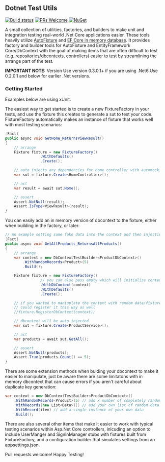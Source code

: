 ## Dotnet Test Utils

[![Build status](https://ci.appveyor.com/api/projects/status/lqs7dw1wxior9dh1?svg=true)](https://ci.appveyor.com/project/johnkuefler/dotnettestutils)
[![PRs Welcome](https://img.shields.io/badge/PRs-welcome-brightgreen.svg?style=flat-square)](http://makeapullrequest.com)
[![NuGet](https://img.shields.io/nuget/v/DotnetTestUtils.svg?label=NuGet)](https://www.nuget.org/packages/DotnetTestUtils/)

A small collection of utilities, factories, and builders to make unit and integration testing real-world .Net Core applications easier.
These tools heavily utilize [AutoFixture](https://github.com/AutoFixture/AutoFixture) and [EF Core in memory database](https://docs.microsoft.com/en-us/ef/core/providers/in-memory/). 
It provides factory and builder tools for AutoFixture and EntityFramework Core/DbContext
with the goal of making items that are often difficult to test (e.g. repositories/dbcontexts, controllers) easier to test by streamlining the arrange part of the test.

__IMPORTANT NOTE:__ Version Use version 0.3.0.1+ if you are using .Net6.Use 0.2.0.1 and below for earlier .Net versions.

### Getting Started
Examples below are using xUnit.

The easiest way to get started is to create a new FixtureFactory in your tests, and use 
the fixture this creates to generate a sut to test your code. FixtureFactory automatically makes an instance of
fixture that works well with most testing scenarios:
```csharp
[Fact]
public async void GetHome_ReturnsViewResult()
{
    // arrange
    Fixture fixture = new FixtureFactory()
                .WithDefaults()
                .Create();

    // auto injects any dependencies for home controller with automocking
    var sut = fixture.Create<HomeController>();

    // act
    var result = await sut.Home();

    // assert
    Assert.NotNull(result);
    Assert.IsType<ViewResult>(result);
}
```
You can easily add an in memory version of dbcontext to the fixture, either when building in the factory, or later:
```csharp
// An example setting some fake data into the context and then injecting it into the fixture
[Fact]
public async void GetAllProducts_ReturnsAllProducts()
{
    // arrange
    var context = new DbContextTestBuilder<ProductDbContext>()
        .WithRandomRecords<Product>(5)
        .Build();

    Fixture fixture = new FixtureFactory()
                // you can also pass empty which will initialize context with no data
                .WithDbContext(context)
                .WithDefaults()
                .Create();

    // if you wanted to maniuplate the context with random data/fixtures after creating initial fixture, 
    // could register it this way as well
    //fixture.RegisterDbContext(context);

    // dbcontext will be auto injected
    var sut = fixture.Create<ProductService>();

    // act
    var products = await sut.GetAll();

    // assert
    Assert.NotNull(products);
    Assert.True(products.Count() == 5);
}
```
There are some extension methods when bulding your dbcontext to make it easier to manipulate,
just be aware there are some limitatons with in memory dbcontext that can cause errors if you aren't careful
about duplicate key generation:
```csharp
var context = new DbContextTestBuilder<ProductDbContext>()
    .WithRandomRecords<Product>(5) // add x number of completely random records
    .WithRecords(new List<Data>()) // add your own list of random data
    .WithRecord(item) // add a single instance of your own data
    .Build();
```
There are also several other items that make it easier to work with typical testing scenarios within Asp.Net Core 
controllers, inlcuding an option to include UserManger and SigninManager stubs with fixtures built from FixtureFactory, 
and a configuration builder that simulates settings from an appsettings.json.



Pull requests welcome! Happy Testing!